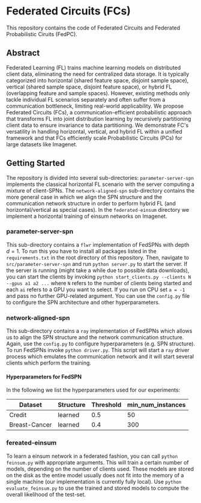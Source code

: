 # Federated Circuits (FCs)
This repository contains the code of Federated Circuits and Federated Probabilistic Ciruits (FedPC).

## Abstract
Federated Learning (FL) trains machine learning models on distributed client data, eliminating the need for centralized data storage. It is typically categorized into horizontal (shared feature space, disjoint sample space), vertical (shared sample space, disjoint feature space), or hybrid FL (overlapping feature and sample spaces). However, existing methods only tackle individual FL scenarios separately and often suffer from a communication bottleneck, limiting real-world applicability. We propose Federated Circuits (FCs), a communication-efficient probabilistic approach that transforms FL into joint distribution learning by recursively partitioning client data to ensure invariance to data partitioning. We demonstrate FC's versatility in handling horizontal, vertical, and hybrid FL within a unified framework and that FCs efficiently scale Probabilistic Circuits (PCs) for large datasets like Imagenet.

## Getting Started
The repository is divided into several sub-directories: `parameter-server-spn` implements the classical horizontal FL scenario with the server computing a mixture of client-SPNs. The `network-aligned-spn` sub-directory contains the more general case in which we align the SPN structure and the communication network structure in order to perform hybrid FL (and horizontal/vertical as special cases). In the `federated-einsum` directory we implement a horizontal training of einsum networks on Imagenet.

### parameter-server-spn
This sub-directory contains a `flwr` implementation of FedSPNs with depth $d=1$. To run this you have to install all packages listed in the `requirements.txt` in the root directory of this repository. Then, navigate to `src/parameter-server-spn` and run `python server.py` to start the server. If the server is running (might take a while due to possible data downloads), you can start the clients by invoking `python start_clients.py --clients N --gpus a1 a2 ...` where `N` refers to the number of clients being started and each `ai` refers to a GPU you want to select. If you run on CPU set `a = -1` and pass no further GPU-related argument. You can use the `config.py` file to configure the SPN architecture and other hyperparameters.

### network-aligned-spn
This sub-directory contains a `ray` implementation of FedSPNs which allows us to align the SPN structure and the network communication structure. Again, use the `config.py` to configure hyperparameters (e.g. SPN structure). To run FedSPNs invoke `python driver.py`. This script will start a `ray` driver process which emulates the communication network and it will start several clients which perform the training.

#### Hyperparameters for FedSPN
In the following we list the hyperparameters used for our experiments:

| Dataset       | Structure | Threshold | min_num_instances |
|---------------|-----------|-----------|-------------------|
| Credit        | learned   | 0.5       | 50                |
| Breast-Cancer | learned   | 0.4       | 300               |

### fereated-einsum
To learn a einsum network in a federated fashion, you can call `python feinsum.py` with appropriate arguments. This will train a certain number of models, depending on the number of clients used. These models are stored on the disk as the entire model usually does not fit into the memory of a single machine (our implementation is currently fully local). Use `python evaluate_feinsum.py` to use the trained and stored models to compute the overall likelihood of the test-set.